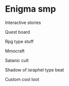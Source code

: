 # Enigma smp

Interactive stories

Quest board

Rpg type stuff

Mmocraft

Satanic cult

Shadow of israphel type beat

Custom cool loot
